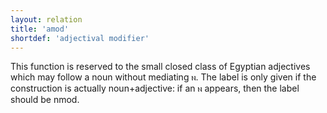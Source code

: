 ```yaml
---
layout: relation
title: 'amod'
shortdef: 'adjectival modifier'
---
```


This function is reserved to the small closed class of Egyptian adjectives which may follow a noun without mediating ⲛ. The label is only given if the construction is actually noun+adjective: if an ⲛ appears, then the label should be nmod.

